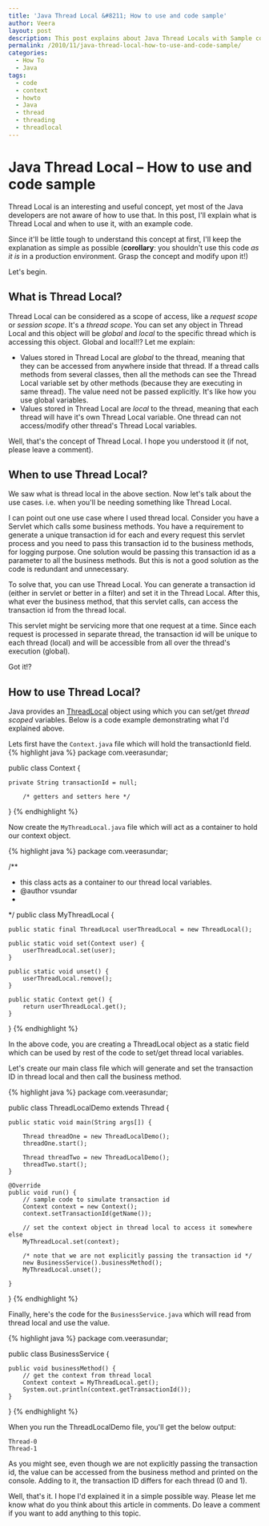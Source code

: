 ```yaml
---
title: 'Java Thread Local &#8211; How to use and code sample'
author: Veera
layout: post
description: This post explains about Java Thread Locals with Sample code.
permalink: /2010/11/java-thread-local-how-to-use-and-code-sample/
categories:
  - How To
  - Java
tags:
  - code
  - context
  - howto
  - Java
  - thread
  - threading
  - threadlocal
---
```

# Java Thread Local &#8211; How to use and code sample

Thread Local is an interesting and useful concept, yet most of the Java developers are not aware of how to use that. In this post, I'll explain what is Thread Local and when to use it, with an example code.

Since it'll be little tough to understand this concept at first, I'll keep the explanation as simple as possible (**corollary**: you shouldn't use this code *as it is* in a production environment. Grasp the concept and modify upon it!)

Let's begin.

## What is Thread Local?

Thread Local can be considered as a scope of access, like a *request scope* or *session scope*. It's a *thread scope*. You can set any object in Thread Local and this object will be *global* and *local* to the specific thread which is accessing this object. Global and local!!? Let me explain:

*   Values stored in Thread Local are *global* to the thread, meaning that they can be accessed from anywhere inside that thread. If a thread calls methods from several classes, then all the methods can see the Thread Local variable set by other methods (because they are executing in same thread). The value need not be passed explicitly. It's like how you use global variables.
*   Values stored in Thread Local are *local* to the thread, meaning that each thread will have it's own Thread Local variable. One thread can not access/modify other thread's Thread Local variables.

Well, that's the concept of Thread Local. I hope you understood it (if not, please leave a comment).

## When to use Thread Local?

We saw what is thread local in the above section. Now let's talk about the use cases. i.e. when you'll be needing something like Thread Local.

I can point out one use case where I used thread local. Consider you have a Servlet which calls some business methods. You have a requirement to generate a unique transaction id for each and every request this servlet process and you need to pass this transaction id to the business methods, for logging purpose. One solution would be passing this transaction id as a parameter to all the business methods. But this is not a good solution as the code is redundant and unnecessary.

To solve that, you can use Thread Local. You can generate a transaction id (either in servlet or better in a filter) and set it in the Thread Local. After this, what ever the business method, that this servlet calls, can access the transaction id from the thread local.

This servlet might be servicing more that one request at a time. Since each request is processed in separate thread, the transaction id will be unique to each thread (local) and will be accessible from all over the thread's execution (global).

Got it!?

## How to use Thread Local?

Java provides an [ThreadLocal][1] object using which you can set/get *thread scoped* variables. Below is a code example demonstrating what I'd explained above.

 [1]: http://download.oracle.com/javase/6/docs/api/java/lang/ThreadLocal.html "Class ThreadLocal"

Lets first have the `Context.java` file which will hold the transactionId field.
{% highlight java %}
package com.veerasundar;

public class Context {

	private String transactionId = null;

        /* getters and setters here */

}
{% endhighlight %}

Now create the `MyThreadLocal.java` file which will act as a container to hold our context object.

{% highlight java %}
package com.veerasundar;

/**
 * this class acts as a container to our thread local variables.
 * @author vsundar
 *
 */
public class MyThreadLocal {

	public static final ThreadLocal userThreadLocal = new ThreadLocal();

	public static void set(Context user) {
		userThreadLocal.set(user);
	}

	public static void unset() {
		userThreadLocal.remove();
	}

	public static Context get() {
		return userThreadLocal.get();
	}
}
{% endhighlight %}

In the above code, you are creating a ThreadLocal object as a static field which can be used by rest of the code to set/get thread local variables.

Let's create our main class file which will generate and set the transaction ID in thread local and then call the business method.

{% highlight java %}
package com.veerasundar;

public class ThreadLocalDemo extends Thread {

	public static void main(String args[]) {

		Thread threadOne = new ThreadLocalDemo();
		threadOne.start();

		Thread threadTwo = new ThreadLocalDemo();
		threadTwo.start();
	}

	@Override
	public void run() {
		// sample code to simulate transaction id
		Context context = new Context();
		context.setTransactionId(getName());

		// set the context object in thread local to access it somewhere else
		MyThreadLocal.set(context);

		/* note that we are not explicitly passing the transaction id */
		new BusinessService().businessMethod();
		MyThreadLocal.unset();

	}
}
{% endhighlight %}    

Finally, here's the code for the `BusinessService.java` which will read from thread local and use the value.

{% highlight java %}
package com.veerasundar;

public class BusinessService {

	public void businessMethod() {
		// get the context from thread local
		Context context = MyThreadLocal.get();
		System.out.println(context.getTransactionId());
	}
}
{% endhighlight %} 

When you run the ThreadLocalDemo file, you'll get the below output:

    Thread-0
    Thread-1

As you might see, even though we are not explicitly passing the transaction id, the value can be accessed from the business method and printed on the console. Adding to it, the transaction ID differs for each thread (0 and 1).

Well, that's it. I hope I'd explained it in a simple possible way. Please let me know what do you think about this article in comments. Do leave a comment if you want to add anything to this topic.